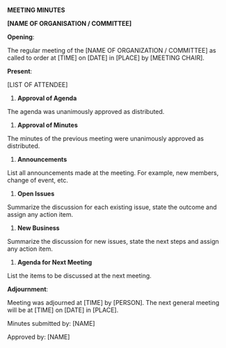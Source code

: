 **MEETING MINUTES**

**\[NAME OF ORGANISATION / COMMITTEE\]**

**Opening**:

The regular meeting of the \[NAME OF ORGANIZATION / COMMITTEE\] as
called to order at \[TIME\] on \[DATE\] in \[PLACE\] by \[MEETING
CHAIR\].

**Present**:

\[LIST OF ATTENDEE\]

1.  **Approval of Agenda**

The agenda was unanimously approved as distributed.

1.  **Approval of Minutes**

The minutes of the previous meeting were unanimously approved as
distributed.

1.  **Announcements**

List all announcements made at the meeting. For example, new members,
change of event, etc.

1.  **Open Issues**

Summarize the discussion for each existing issue, state the outcome and
assign any action item.

1.  **New Business**

Summarize the discussion for new issues, state the next steps and assign
any action item.

1.  **Agenda for Next Meeting**

List the items to be discussed at the next meeting.

**Adjournment**:

Meeting was adjourned at \[TIME\] by \[PERSON\]. The next general
meeting will be at \[TIME\] on \[DATE\] in \[PLACE\].

Minutes submitted by: \[NAME\]

Approved by: \[NAME\]
